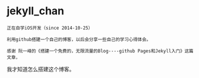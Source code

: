 jekyll_chan
===========
    正在自学iOS开发（since 2014-10-25）

    利用github搭建一个自己的博客，以后会分享一些自己的学习心得体会。

    感谢 阮一峰的《搭建一个免费的，无限流量的Blog----github Pages和Jekyll入门》这篇文章，
我才知道怎么搭建这个博客。


